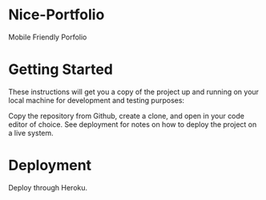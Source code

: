 # Nice-Portfolio
Mobile Friendly Porfolio

# Getting Started
These instructions will get you a copy of the project up and running on your local machine for development and testing purposes:

Copy the repository from Github, create a clone, and open in your code editor of choice. See deployment for notes on how to deploy the project on a live system.

# Deployment

Deploy through Heroku.
